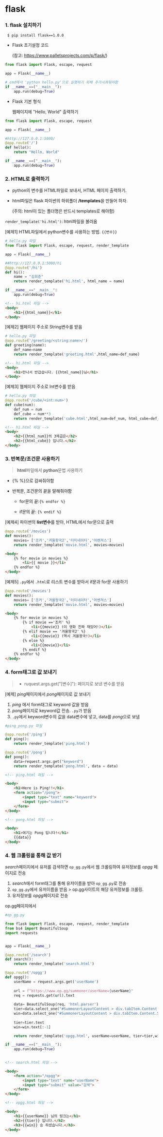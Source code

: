 # flask



### 1. flask 설치하기

```shell
 $ pip install flask==1.0.0 
```



- Flask 초기설정 코드

  (참고: https://www.palletsprojects.com/p/flask/)

```python
from flask import Flask, escape, request

app = Flask(__name__)

# cmd에서 'python hello.py'으로 실행하기 위해 추가시켜줘야함
if __name__==("__main__"):
    app.run(debug=True)
```



- Flask 기본 형식

  웹페이지에 "Hello, World" 출력하기

```python
from flask import Flask, escape, request

app = Flask(__name__)

#http://127.0.0.1:5000/
@app.route('/')
def hello():
    return "Hello, World"

if __name__==("__main__"):
    app.run(debug=True)
```



### 2. HTML로 출력하기

- python의 변수를 HTML파일로 보내서, HTML 페이지 출력하기.

- html파일은 flask 파이썬의 하위폴더 **/templates**을 만들어 하자.

  (주의: html이 있는 폴더명은 반드시 templates로 해야함)

  

`render_template('hi.html')`: html파일을 불러옴



[예제1] HTML파일에서 python변수를 사용하는 방법. `{{변수}}`

```python
# hello.py 파일
from flask import Flask, escape, request, render_template

app = Flask(__name__)

##http://127.0.0.1:5000/hi
@app.route('/hi')
def hi():
    name = "김희준"
    return render_template('hi.html', html_name = name)

if __name__=="__main__":
    app.run(debug=True)
```

```html
<!-- hi.html 파일 -->
<body>
    <h1>{{html_name}}</h1>
</body>
```



[예제2] 웹페이지 주소로 String변수를 받음

```python
# hello.py 파일
@app.route('/greeting/<string:name>/')
def greeting(name):
    def_name=name
    return render_template('greeting.html',html_name=def_name)
```

~~~html
<!-- hi.html 파일 -->
<body>
    <h1>만나서 반갑습니다. {{html_name}}님</h1>
</body>
~~~



[예제3] 웹페이지 주소로 Int변수를 받음

```python
# hello.py 파일
@app.route('/cube/<int:num>')
def cube(num):
    def_num = num
    def_cube = num**3
    return render_template('cube.html',html_num=def_num, html_cube=def_cube)
```

```html
<!-- hi.html 파일 -->
<body>
    <h2>{{html_num}}의 3제곱은</h2>
    <h2>{{html_cube}} 입니다.</h2>
</body>
```



### 3. 반복문/조건문 사용하기

> **html**파일에서 **python**문법 사용하기	

- {% %}으로 감싸줘야함

- 반복문, 조건문의 끝을 말해줘야함 

  - for문의 끝:`{% endfor %}` 
  
  - if문의 끝: `{% endif %}`



[예제4] 파이썬의 **list변수**를 받아, HTML에서 for문으로 출력

```python
@app.route('/movies')
def movies():
    movies= ['조커','겨울왕국2','터미네이터','어벤져스']
    return render_template('movie.html', movies=movies)
```

```html
<body>
    {% for movie in movies %}
        <li>{{ movie }}</li>
    {% endfor %}
</body>
```



[예제5] `.py`에서 `.html`로 리스트 변수를 받아서 if문과 for문 사용하기

```python
@app.route('/movies')
def movies():
    movies= ['조커','겨울왕국2','터미네이터','어벤져스']
    return render_template('movie.html', movies=movies)
```

````html
<body>
    {% for movie in movies %}
        {% if movie =='조커' %}
            <li>{{movie}} (이 영화 진짜 재밌어!)</li>
        {% elif movie == '겨울왕국2' %}
            <li>{{movie}} (역시 겨울왕국!)</li>
        {% else %}
            <li>{{movie}}</li>
        {% endif %}
    {% endfor %}
</body>
````



### 4. form태그로 값 보내기

> - ruquest.args.get("[변수]"): 페이지로 보낸 변수를 받음



[예제]  *ping*페이지에서 *pong*페이지로 값 보내기

1. *ping* 에서 form태그로 keyword 값을 받음
2. *pong*페이지로 keyword값 전송.  `.py`가 받음
3. `.py`에서 keyword변수의 값을 data변수에 넣고, data를 *pong*으로 보냄

```python
#ping_pong.py 파일

@app.route('/ping')
def ping():
    return render_template('ping.html')

@app.route('/pong')
def pong():
    data=request.args.get("keyword")
    return render_template('pong.html', data = data)
```

```html
<!-- ping.html 파일 -->

<body>
    <h1>Here is Ping!!</h1>
    <form action="/pong">
        <input type="text" name="keyword">
        <input type="submit">
    </form>
</body>
```

```html
<!-- pong.html 파일 -->

<body>
    <h1>여기는 Pong 입니다!</h1>
    {{data}}
</body>
```



### 4. 웹 크롤링을 통해 값 받기

*search*페이지에서 유저를 검색하면 `op_gg.py`에서 웹 크롤링하여 유저정보를 *opgg* 페이지로 전송

1. *search*에서 form태그를 통해 유저이름을 받아 `op_gg.py`로 전송
2. `op_gg.py`에서 유저이름을 받음 > op.gg사이트의 해당 유저정보를 크롤링.
3. 유저정보를 *opgg*페이지로 전송

op.gg페이지에서 

```python
#op_gg.py

from flask import Flask, escape, request, render_template
from bs4 import BeautifulSoup
import requests


app = Flask(__name__)

@app.route('/search')
def search():
    return render_template('search.html')

@app.route('/opgg')
def opgg():
    userName = request.args.get('userName')
    
    url = f"https://www.op.gg/summoner/userName={userName}"
    req = requests.get(url).text
    
    data= BeautifulSoup(req, 'html.parser')
    tier=data.select_one("#SummonerLayoutContent > div.tabItem.Content.SummonerLayoutContent.summonerLayout-summary > div.SideContent > div.TierBox.Box > div > div.TierRankInfo > div.TierRank")
    win=data.select_one("#SummonerLayoutContent > div.tabItem.Content.SummonerLayoutContent.summonerLayout-summary > div.SideContent > div.TierBox.Box > div > div.TierRankInfo > div.TierInfo > span.WinLose > span.wins")
    
    tier=tier.text
    win=win.text[:-1]

    return render_template('opgg.html', userName=userName, tier=tier,win=win)

if __name__==("__main__"):
    app.run(debug=True)
    
```

```html
<!-- search.html 파일 -->

<body>
    <form action="/opgg">
        <input type="text" name="userName">
        <input type="submit" value="검색">
    </form>
</body>
```



```html
<!-- opgg.html 파일 -->

<body>
    <h1>{{userName}} 님의 링크는</h1>
    <h2>{{tier}} 입니다.</h2>
    <h3>{{win}} 승 하셨습니다.</h3>
</body>
```



